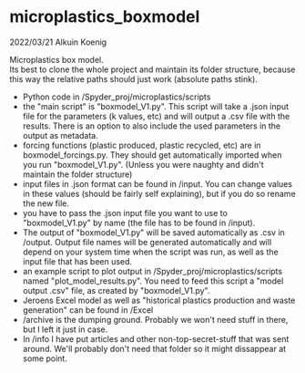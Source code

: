 # microplastics_boxmodel

2022/03/21 Alkuin Koenig

Microplastics box model.  
Its best to clone the whole project and maintain its folder structure, because this way the relative paths should just work (absolute paths stink).  


- Python code in /Spyder_proj/microplastics/scripts
- the "main script" is "boxmodel_V1.py". This script will take a .json input file for the parameters (k values, etc) and will output a .csv file with the results. There is an option to also include the used parameters in the output as metadata.
- forcing functions (plastic produced, plastic recycled, etc) are in boxmodel_forcings.py. They should get automatically imported when you run "boxmodel_V1.py". (Unless you were naughty and didn't maintain the folder structure)
- input files in .json format can be found in /input. You can change values in these values (should be fairly self explaining), but if you do so rename the new file.
- you have to pass the .json input file you want to use to "boxmodel_V1.py" by name (the file has to be found in /input).
- The output of "boxmodel_V1.py" will be saved automatically as .csv in /output. Output file names will be generated automatically and will depend on your system time when the script was run, as well as the input file that has been used.
- an example script to plot output in /Spyder_proj/microplastics/scripts named "plot_model_results.py". You need to feed this script a "model output .csv" file, as created by "boxmodel_V1.py".
- Jeroens Excel model as well as "historical plastics production and waste generation" can be found in /Excel
- /archive is the dumping ground. Probably we won't need stuff in there, but I left it just in case.
- In /info I have put articles and other non-top-secret-stuff that was sent around. We'll probably don't need that folder so it might dissappear at some point.

